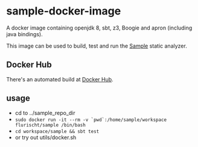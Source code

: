 # sample-docker-image 
A docker image containing openjdk 8, sbt, z3, Boogie and apron (including java bindings). 

This image can be used to build, test and run the [Sample](http://www.pm.inf.ethz.ch/research/sample.html) static analyzer.

## Docker Hub
There's an automated build at [Docker Hub](https://hub.docker.com/r/flurischt/sample).

## usage
 - cd to ../sample_repo_dir
 - ```sudo docker run -it --rm -v `pwd`:/home/sample/workspace flurischt/sample /bin/bash```
 - `cd workspace/sample && sbt test`
 - or try out utils/docker.sh
